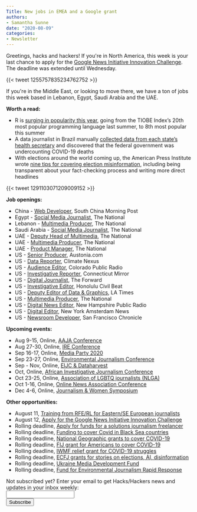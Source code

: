 ```yaml
---
Title: New jobs in EMEA and a Google grant
authors: 
- Samantha Sunne
date: "2020-08-09"
categories:
- Newsletter
---
```


Greetings, hacks and hackers! If you're in North America, this week is your last chance to apply for the [Google News Initiative Innovation Challenge](https://newsinitiative.withgoogle.com/innovation-challenges/how-to-apply/NA/). The deadline was extended until Wednesday.

{{< tweet 1255757835234762752 >}}

If you're in the Middle East, or looking to move there, we have a ton of jobs this week based in Lebanon, Egypt, Saudi Arabia and the UAE.

**Worth a read:**

*   R is [surging in popularity this year](https://www.datanami.com/2020/07/10/left-for-dead-r-surges-again/), going from the TIOBE Index’s 20th most popular programming language last summer, to 8th most popular this summer
*   A data journalist in Brazil manually [collected data from each state’s health secretary](https://gijn.org/2020/07/28/how-data-journalists-exposed-the-real-covid-19-death-toll-in-brazil/) and discovered that the federal government was undercounting COVID-19 deaths
*   With elections around the world coming up, the American Press Institute wrote [nine tips for covering election misinformation](https://www.americanpressinstitute.org/elections/9-tips-election-misinformation/), including being transparent about your fact-checking process and writing more direct headlines

{{< tweet 1291103071209009152 >}}

**Job openings:**

*   China - [Web Developer](https://www.cpjobs.com/hk/job/web-developer-for-growth-team-ref-prod-28-3561015), South China Morning Post
*   Egypt - [Social Media Journalist](https://www.thenational.ae/work-with-us#Social_Media_Journalist_Riyadh), The National
*   Lebanon - [Multimedia Producer](https://www.thenational.ae/work-with-us#Multimedia_Producer_Beirut), The National
*   Saudi Arabia - [Social Media Journalist](https://www.thenational.ae/work-with-us#Social_Media_Journalist_Riyadh), The National
*   UAE - [Deputy Head of Multimedia](https://www.thenational.ae/work-with-us#Deputy_Head_of_Multimedia_Abu_Dhabi), The National
*   UAE - [Multimedia Producer](https://www.thenational.ae/work-with-us#Multimedia_Producer_Abu_Dhabi), The National
*   UAE - [Product Manager](https://www.thenational.ae/work-with-us#Product_Manager_CMS_and_Publishing_Platforms_Abu_Dhabi), The National
*   US - [Senior Producer](https://www.journalismjobs.com/1660889-senior-producer-austoniacom), Austonia.com
*   US - [Data Reporter](https://www.idealist.org/en/nonprofit-job/c2375e45256c4ceaa86bcb56e621aa5b-junior-data-analyst-climate-nexus-new-york), Climate Nexus
*   US - [Audience Editor](https://careers.journalists.org/jobs/13769855/audience-editor), Colorado Public Radio
*   US - [Investigative Reporter](https://www.ire.org/archives/jobs/job/investigative-reporter-ct-mirror), Connecticut Mirror
*   US - [Digital Journalist](https://careerservices.nyujournalism.org/job/2020-07-29/digital-journalist-2/), The Forward
*   US - [Investigative Editor](https://twitter.com/ChristinaJedra/status/1288728380922187777), Honolulu Civil Beat
*   US - [Deputy Editor of Data & Graphics](https://nantmedia.wd5.myworkdayjobs.com/en-US/LATimesCareers/job/El-Segundo-CA/Deputy-Director--Data-and-Graphics_108081), LA Times
*   US - [Multimedia Producer](https://www.thenational.ae/work-with-us#Multimedia_Producer_Washington), The National
*   US - [Digital News Editor](https://mediajobs.poynter.org/job-details/23530/digital-news-editor/), New Hampshire Public Radio
*   US - [Digital Editor](https://careers.journalists.org/jobs/13725917/digital-producer-contract-position), New York Amsterdam News
*   US - [Newsroom Developer](https://twitter.com/TimothyORourke/status/1289298299908841473), San Francisco Chronicle

**Upcoming events:**

*   Aug 9-15, Online, [AAJA Conference](https://www.aaja20.org)
*   Aug 27-30, Online, [IRE Conference](https://www.ire.org/events-and-training/event/4125)
*   Sep 16-17, Online, [Media Party 2020](https://www.meetup.com/HacksHackersBA/events/272055399/)
*   Sep 23-27, Online, [Environmental Journalism Conference](https://conference.sej.org)
*   Sep - Nov, Online, [EIJC & Dataharvest](https://dataharvest.eu/)
*   Oct, Online, [African Investigative Journalism Conference](https://journalism.co.za/aijc/)
*   Oct 23-25, Online, [Association of LGBTQ journalists (NLGA)](https://www.nlgja.org/2020/)
*   Oct 1-16, Online, [Online News Association Conference](https://journalists.org/conference/)
*   Dec 4-6, Online, [Journalism & Women Symposium](https://jaws.org/conference/)

**Other opportunities:**

*   August 11, [Training from RFE/RL for Eastern/SE European journalists](https://pressroom.rferl.org/call-for-applications-vaclav-havel-journalism-fellowship-2020-2021#:~:text=Deadline%20for%20applications%3A%20August%2011,profession%20in%20support%20of%20pluralism.)
*   August 12, [Apply for the Google News Initiative Innovation Challenge](https://newsinitiative.withgoogle.com/innovation-challenges/how-to-apply/NA/)
*   Rolling deadline, [Apply for funds for a solutions journalism freelancer](https://sojoexchange.squarespace.com/win-support-for-a-sojo-freelancer)
*   Rolling deadline, [Funding to cover Covid in Black Sea countries](https://www.gmfus.org/program/black-sea-trust-regional-cooperation)
*   Rolling deadline, [National Geographic grants to cover COVID-19](https://twitter.com/BradfordPearson/status/1243680491208925184?s=19)
*   Rolling deadline, [FIJ grant for Americans to cover COVID-19](https://investigate.submittable.com/submit/163797/coronavirus-rolling-grant-for-u-s-freelancers)
*   Rolling deadline, [IWMF relief grant for COVID-19 struggles](https://iwmf.submittable.com/submit/41e7f7ce-db40-4ff6-873f-e24450e27497/journalism-relief-fund-english)
*   Rolling deadline, [ECFJ grants for stories on elections, AI, disinformation](https://www.eyebeam.org/eyebeam-center-for-the-future-of-journalism/)
*   Rolling deadline, [Ukraine Media Development Fund](http://ijnet.org/en/opportunities/media-development-grants-available-ukraine)
*   Rolling deadline, [Fund for Environmental Journalism Rapid Response](https://www.sej.org/initiatives/fund-for-environmental-journalism)

<div id="mc_embed_signup"><form id="mc-embedded-subscribe-form" class="validate" action="//hackshackers.us1.list-manage.com/subscribe/post?u=c56f2e53d5ed6ef87f8aaa75c&amp;id=fb2bc6f10b" method="post" name="mc-embedded-subscribe-form" novalidate="" target="_blank">

<div id="mc_embed_signup_scroll">

<div class="mc-field-group"><label for="mce-EMAIL">Not subscribed yet? Enter your email to get Hacks/Hackers news and updates in your inbox weekly:  </label></div>

<div class="mc-field-group"><input id="mce-EMAIL" class="required email" name="EMAIL" type="email" value="" /></div>

<!-- real people should not fill this in and expect good things - do not remove this or risk form bot signups-->

<div style="position: absolute; left: -5000px;"><input tabindex="-1" name="b_c56f2e53d5ed6ef87f8aaa75c_fb2bc6f10b" type="text" value="" /></div>

<div class="clear"><input id="mc-embedded-subscribe" class="button" name="subscribe" type="submit" value="Subscribe" /></div>

</div>

</form></div>

<!--End mc_embed_signup-->

<meta name="twitter:card" content="summary">

<meta name="twitter:image:src" content="https://hackshackers.com/content-images/about/hackshackers_logomark.png">
